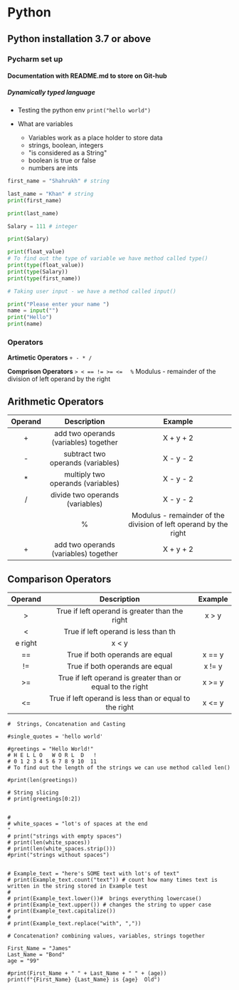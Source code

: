 # Python 
## Python installation 3.7 or above
### Pycharm set up
#### Documentation with README.md to store on Git-hub
##### Dynamically typed language


- Testing the python env `print("hello world")`

- What are variables
    - Variables work as a place holder to store data
    - strings, boolean, integers 
    - "is considered as a String"
    - boolean is true or false
    - numbers are ints


```python
first_name = "Shahrukh" # string

last_name = "Khan" # string
print(first_name)

print(last_name)

Salary = 111 # integer 

print(Salary)

```

```python
print(float_value)
# To find out the type of variable we have method called type()
print(type(float_value))
print(type(Salary))
print(type(first_name))

# Taking user input - we have a method called input()

print("Please enter your name ")
name = input("")
print("Hello")
print(name)

```
### Operators

**Artimetic Operators**
` + - * / `

**Comprison Operators**
`> < == != >= <=  `
`%` Modulus - remainder of the division of left operand by the right

## Arithmetic Operators

| Operand    | Description                          | Example    |
|:---------: |:----------------------------:        |:--------:  |
|    +       | add two operands (variables) together| X + y + 2  |
|    -       | subtract two operands (variables)    | X - y - 2  |
|    *       | multiply two operands (variables)    | X - y - 2  |
|    /       | divide two operands (variables)      | X - y - 2  |
    |    %   | Modulus - remainder of the division of left operand by the right    | X - y - 2  |
|    +       | add two operands (variables) together| X + y + 2  |

## Comparison Operators

| Operand    | Description                          | Example         |
|:---------: |:----------------------------:        |:--------:       |
|    >       | True if left operand is greater than the right| x > y  |
|    <       | True if left operand is less than th
e right| x < y     |
|    ==      | True if both operands are equal            | x == y    |
|    !=      | True if both operands are equal            | x != y    |
|    >=      | True if left operand is greater than or equal to the right| x >= y     |
|    <=      | True if left operand is less than or equal to the right| x <= y     |

```
#  Strings, Concatenation and Casting

#single_quotes = 'hello world'

#greetings = "Hello World!"
# H E L L O   W O R L  D   !
# 0 1 2 3 4 5 6 7 8 9 10  11
# To find out the length of the strings we can use method called len()

#print(len(greetings))

# String slicing
# print(greetings[0:2])


#
# white_spaces = "lot's of spaces at the end                                      "
# print("strings with empty spaces")
# print(len(white_spaces))
# print(len(white_spaces.strip()))
#print("strings without spaces")


# Example_text = "here's SOME text with lot's of text"
# print(Example_text.count("text")) # count how many times text is written in the string stored in Example test
#
# print(Example_text.lower())#  brings everything lowercase()
# print(Example_text.upper()) # changes the string to upper case
# print(Example_text.capitalize())
#
# print(Example_text.replace("with", ","))

# Concatenation? combining values, variables, strings together

First_Name = "James"
Last_Name = "Bond"
age = "99"

#print(First_Name + " " + Last_Name + " " + (age))
print(f"{First_Name} {Last_Name} is {age}  Old")
```